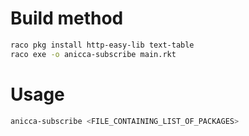 # Build method

```sh
raco pkg install http-easy-lib text-table
raco exe -o anicca-subscribe main.rkt
```

# Usage

```sh
anicca-subscribe <FILE_CONTAINING_LIST_OF_PACKAGES>
```
